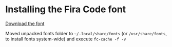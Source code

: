 # Installing the Fira Code font

[Download the font](https://github.com/tonsky/FiraCode)  

Moved unpacked fonts folder to `~/.local/share/fonts` (or `/usr/share/fonts`, to install fonts system-wide) and execute `fc-cache -f -v`  